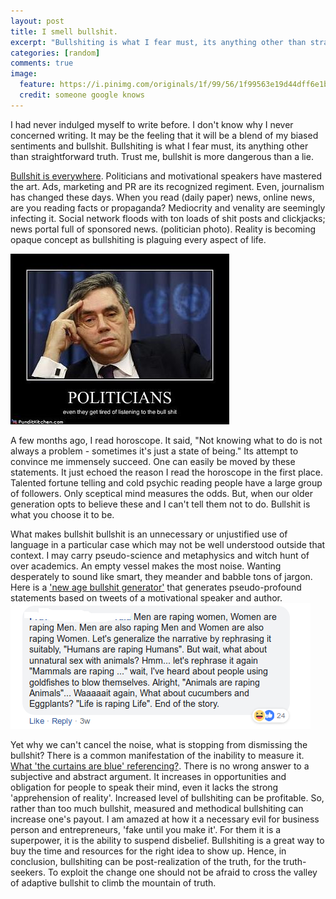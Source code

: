 ```yaml
---
layout: post
title: I smell bullshit.
excerpt: "Bullshiting is what I fear must, its anything other than straightforward truth. Trust me, bullshit is more dangerous than a lie."
categories: [random]
comments: true
image:
  feature: https://i.pinimg.com/originals/1f/99/56/1f99563e19d44dff6e1baa3a6cc58106.jpg
  credit: someone google knows
---
```



I had never indulged myself to write before. I don't know why I never concerned writing.  It may be the feeling that it will be a blend of my biased sentiments and bullshit. Bullshiting is what I fear must, its anything other than straightforward truth. Trust me, bullshit is more dangerous than a lie.

[Bullshit is everywhere](https://www.youtube.com/watch?v=XPrRxhYJMkQ&t=182s). Politicians and motivational speakers have mastered the art.  Ads, marketing and PR are its recognized regiment. Even, journalism has changed these days. When you read (daily paper) news, online news, are you reading facts or propaganda? Mediocrity and venality are seemingly infecting it.  Social network floods with ton loads of shit posts and clickjacks; news portal full of sponsored news. (politician photo). Reality is becoming opaque concept as bullshiting is plaguing every aspect of life.

![Politicians Bullshit](/img/bullshit/bullshit.jpg)

A few months ago, I read horoscope. It said, "Not knowing what to do is not always a problem - sometimes it's just a state of being." Its attempt to convince me immensely succeed.  One can easily be moved by these statements. It just echoed the reason I read the horoscope in the first place.  Talented fortune telling and cold psychic reading people have a large group of followers. Only sceptical mind measures the odds. But, when our older generation opts to believe these and I can't tell them not to do. Bullshit is what you choose it to be.

What makes bullshit bullshit is an unnecessary or unjustified use of language in a particular case which may not be well understood outside that context. I may carry pseudo-science and metaphysics and witch hunt of over academics.  An empty vessel makes the most noise. Wanting desperately to sound like smart, they meander and babble tons of jargon. Here is a ['new age bullshit generator'](https://github.com/sebpearce/bullshit) that generates pseudo-profound statements based on tweets of a motivational speaker and author.
![Intellegent Bullshit](/img/bullshit/one-way-of-bullshiting.png)

Yet why we can't cancel the noise, what is stopping from dismissing the bullshit? There is a common manifestation of the inability to measure it.
[What 'the curtains are blue' referencing?](https://www.reddit.com/r/OutOfTheLoop/comments28l5vhwhat_is_the_curtains_are_blue_referencing/).
There is no wrong answer to a subjective and abstract argument. It increases in opportunities and obligation for people to speak their mind,  even it lacks the strong 'apprehension of reality'. Increased level of bullshiting can be profitable. So, rather than too much bullshit, measured and methodical bullshiting can increase one's payout. I am amazed at how it a necessary evil for business person and entrepreneurs, 'fake until you make it'. For them it is a superpower, it is the ability to suspend disbelief. Bullshiting is a great way to buy the time and resources for the right idea to show up. Hence, in conclusion, bullshiting can be post-realization of the truth, for the truth-seekers. To exploit the change one should not be afraid to cross the valley of adaptive bullshit to climb the mountain of truth.
